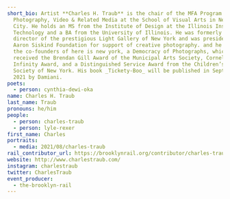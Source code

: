 ```yaml
---
short_bio: Artist **Charles H. Traub** is the chair of the MFA Program in
  Photography, Video & Related Media at the School of Visual Arts in New York
  City. He holds an MS from the Institute of Design at the Illinois Institute of
  Technology and a BA from the University of Illinois. He was formerly the
  director of the prestigious Light Gallery of New York and was president of the
  Aaron Siskind Foundation for support of creative photography. and he is one of
  the co-founders of here is new york, a Democracy of Photographs, which
  received the Brendan Gill Award of the Municipal Arts Society, Cornell Capa
  Infinity Award, and a Distinguished Service Award from the Children’s Aide
  Society of New York. His book _Tickety-Boo_ will be published in September
  2021 by Damiani.
poets:
  - person: cynthia-dewi-oka
name: Charles H. Traub
last_name: Traub
pronouns: he/him
people:
  - person: charles-traub
  - person: lyle-rexer
first_name: Charles
portraits:
  - media: 2021/08/charles-traub
rail_contributor_url: https://brooklynrail.org/contributor/charles-traub
website: http://www.charlestraub.com/
instagram: charlestraub
twitter: CharlesTraub
event_producer:
  - the-brooklyn-rail
---
```

